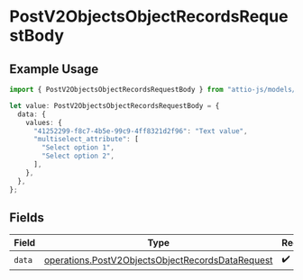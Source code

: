 # PostV2ObjectsObjectRecordsRequestBody

## Example Usage

```typescript
import { PostV2ObjectsObjectRecordsRequestBody } from "attio-js/models/operations/postv2objectsobjectrecords.js";

let value: PostV2ObjectsObjectRecordsRequestBody = {
  data: {
    values: {
      "41252299-f8c7-4b5e-99c9-4ff8321d2f96": "Text value",
      "multiselect_attribute": [
        "Select option 1",
        "Select option 2",
      ],
    },
  },
};
```

## Fields

| Field                                                                                                                | Type                                                                                                                 | Required                                                                                                             | Description                                                                                                          |
| -------------------------------------------------------------------------------------------------------------------- | -------------------------------------------------------------------------------------------------------------------- | -------------------------------------------------------------------------------------------------------------------- | -------------------------------------------------------------------------------------------------------------------- |
| `data`                                                                                                               | [operations.PostV2ObjectsObjectRecordsDataRequest](../../models/operations/postv2objectsobjectrecordsdatarequest.md) | :heavy_check_mark:                                                                                                   | N/A                                                                                                                  |